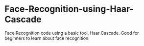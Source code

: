 # Face-Recognition-using-Haar-Cascade
Face Recognition code using a basic tool, Haar Cascade. Good for beginners to learn about face recognition. 
